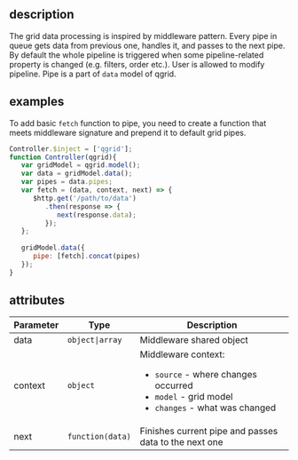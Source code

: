## description
The grid data processing is inspired by middleware pattern. Every pipe in queue gets data from previous one, handles it, and passes to the next pipe. By default the whole pipeline is triggered when some pipeline-related property is changed (e.g. filters, order etc.). User is allowed to modify pipeline. Pipe is a part of `data` model of qgrid. 

## examples
To add basic `fetch` function to pipe, you need to create a function that meets middleware signature and prepend it to default grid pipes.
```javascript
Controller.$inject = ['qgrid'];
function Controller(qgrid){
   var gridModel = qgrid.model();
   var data = gridModel.data();
   var pipes = data.pipes;
   var fetch = (data, context, next) => {
      $http.get('/path/to/data')
         .then(response => {
            next(response.data);
         });
   };
	
   gridModel.data({
      pipe: [fetch].concat(pipes)
   });
}
```

## attributes
<table class="attributes">
<thead>
	<tr>
		<th>Parameter</th>
		<th>Type</th>
		<th>Description</th>
	</tr>
</thead>
<tbody>
	<tr>
	  <td>data</td>
	  <td><code>object|array</code></td>
	  <td>Middleware shared object	  
	  </td>
	</tr>
	<tr>
	  <td>context</td>
	  <td><code>object</td>
	  <td>Middleware context:
	  	<ul>
	  	 <li><code>source</code> - where changes occurred</li>
       <li><code>model</code> - grid model</li>
       <li><code>changes</code> - what was changed</li>
	  	</ul>
	  </td>
	</tr>			
	<tr>
	  <td>next</td>
	  <td><code>function(data)</td>
	  <td>Finishes current pipe and passes data to the next one	  
	  </td>
	</tr>
</tbody>
</table>
